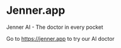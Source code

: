 # Jenner.app
 Jenner AI - The doctor in every pocket

Go to https://jenner.app
to try our AI doctor
